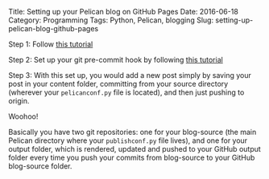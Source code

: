 Title: Setting up your Pelican blog on GitHub Pages
Date: 2016-06-18 
Category: Programming
Tags: Python, Pelican, blogging
Slug: setting-up-pelican-blog-github-pages

Step 1: Follow [this tutorial](http://mathamy.com/migrating-to-github-pages-using-pelican.html)

Step 2: Set up your git pre-commit hook by following [this tutorial](http://mavant.com/blog/2014/03/10/pelican-git-hooks-github-dot-io/)

Step 3: With this set up, you would add a new post simply by saving your post in your content folder, committing from your source directory (wherever your `pelicanconf.py` file is located), and then just pushing to origin.

Woohoo!

Basically you have two git repositories: one for your blog-source (the main Pelican directory where your `publishconf.py` file lives), and one for your output folder, which is rendered, updated and pushed to your GitHub output folder every time you push your commits from blog-source to your GitHub blog-source folder.